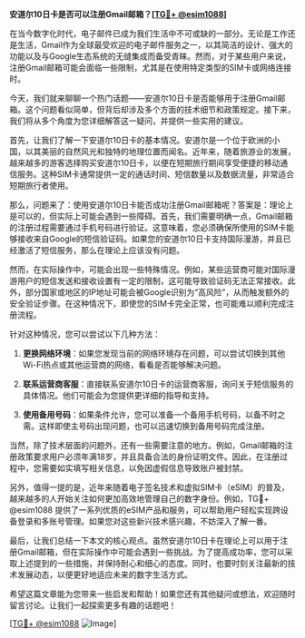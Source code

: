**安道尔10日卡是否可以注册Gmail邮箱？[[TG💪+ @esim1088](https://t.me/s/esim1088)]**

在当今数字化时代，电子邮件已成为我们生活中不可或缺的一部分。无论是工作还是生活，Gmail作为全球最受欢迎的电子邮件服务之一，以其简洁的设计、强大的功能以及与Google生态系统的无缝集成而备受青睐。然而，对于某些用户来说，注册Gmail邮箱可能会面临一些限制，尤其是在使用特定类型的SIM卡或网络连接时。

今天，我们就来聊聊一个热门话题——安道尔10日卡是否能够用于注册Gmail邮箱。这个问题看似简单，但背后却涉及多个方面的技术细节和政策规定。接下来，我们将从多个角度为您详细解答这一疑问，并提供一些实用的建议。

首先，让我们了解一下安道尔10日卡的基本情况。安道尔是一个位于欧洲的小国，以其美丽的自然风光和独特的地理位置而闻名。近年来，随着旅游业的发展，越来越多的游客选择购买安道尔10日卡，以便在短期旅行期间享受便捷的移动通信服务。这种SIM卡通常提供一定的通话时间、短信数量以及数据流量，非常适合短期旅行者使用。

那么，问题来了：使用安道尔10日卡能否成功注册Gmail邮箱呢？答案是：理论上是可以的，但实际上可能会遇到一些障碍。首先，我们需要明确一点，Gmail邮箱的注册过程需要通过手机号码进行验证。这意味着，您必须确保所使用的SIM卡能够接收来自Google的短信验证码。如果您的安道尔10日卡支持国际漫游，并且已经激活了短信服务，那么在理论上应该没有问题。

然而，在实际操作中，可能会出现一些特殊情况。例如，某些运营商可能对国际漫游用户的短信发送和接收设置有一定的限制，这可能导致验证码无法正常接收。此外，部分国家或地区的IP地址可能会被Google识别为“高风险”，从而触发额外的安全验证步骤。在这种情况下，即使您的SIM卡完全正常，也可能难以顺利完成注册流程。

针对这种情况，您可以尝试以下几种方法：

1. **更换网络环境**：如果您发现当前的网络环境存在问题，可以尝试切换到其他Wi-Fi热点或其他运营商的网络，看看是否能够解决问题。
   
2. **联系运营商客服**：直接联系安道尔10日卡的运营商客服，询问关于短信服务的具体情况。他们可能会为您提供更详细的指导和支持。

3. **使用备用号码**：如果条件允许，您可以准备一个备用手机号码，以备不时之需。这样即使主号码出现问题，也可以迅速切换到备用号码完成注册。

当然，除了技术层面的问题外，还有一些需要注意的地方。例如，Gmail邮箱的注册政策要求用户必须年满18岁，并且具备合法的身份证明文件。因此，在注册过程中，您需要如实填写相关信息，以免因虚假信息导致账户被封禁。

另外，值得一提的是，近年来随着电子签名技术和虚拟SIM卡（eSIM）的普及，越来越多的人开始关注如何更加高效地管理自己的数字身份。例如，TG💪+ @esim1088 提供了一系列优质的eSIM产品和服务，可以帮助用户轻松实现跨设备登录和多账号管理。如果您对这些新兴技术感兴趣，不妨深入了解一番。

最后，让我们总结一下本文的核心观点。虽然安道尔10日卡在理论上可以用于注册Gmail邮箱，但在实际操作中可能会遇到一些挑战。为了提高成功率，您可以采取上述提到的一些措施，并保持耐心和细心的态度。同时，也要时刻关注最新的技术发展动态，以便更好地适应未来的数字生活方式。

希望这篇文章能为您带来一些启发和帮助！如果您还有其他疑问或想法，欢迎随时留言讨论。让我们一起探索更多有趣的话题吧！

[[TG💪+ @esim1088](https://t.me/s/esim1088) ![Image](https://i.postimg.cc/4NQfJmqS/Snipaste-2025-05-13-00-14-12.png)]